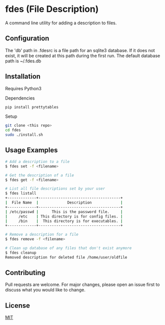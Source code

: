 # fdes (File Description)

A command line utility for adding a description to files.

## Configuration

The 'db' path in .fdesrc is a file path for an sqlite3 database. If it does not exist, it will be created at this path during the first run.
The default database path is ~/.fdes.db

## Installation

Requires Python3

Dependencies
```bash
pip install prettytables

```
Setup
```bash
git clone <this repo>
cd fdes
sudo ./install.sh
```

## Usage Examples

```bash
# Add a description to a file
$ fdes set -f <filename>

# Get the description of a file
$ fdes get -f <filename>

# List all file descriptions set by your user
$ fdes listall
+-------------+-------------------------------------+
|  File Name  |             Description             |
+-------------+-------------------------------------+
| /etc/passwd |      This is the password file.     |
|     /etc    | This directory is for config files. |
|     /bin    |  This directory is for executables. |
+-------------+-------------------------------------+

# Remove a description for a file
$ fdes remove -f <filename>

# Clean up database of any files that don't exist anymore
$ fdes cleanup
Removed description for deleted file /home/user/oldfile
```

## Contributing
Pull requests are welcome. For major changes, please open an issue first to discuss what you would like to change.

## License
[MIT](https://choosealicense.com/licenses/mit/)
